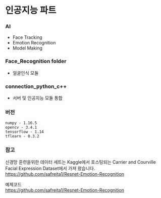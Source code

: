 # 인공지능 파트

### AI
  - Face Tracking
  - Emotion Recognition
  - Model Making
    
### Face_Recognition folder
  - 얼굴인식 모듈
  
### connection_python_c++
  - 서버 및 인공지능 모듈 통합

### 버전
	numpy - 1.16.5
	opencv - 3.4.1
	tensorflow - 1.14
	tflearn - 0.3.2

### 참고  
신경망 훈련을위한 데이터 세트는 Kaggle에서 호스팅되는 Carrier and Courville Facial Expression Dataset에서 가져 왔습니다.  
https://github.com/safreita1/Resnet-Emotion-Recognition  

예제코드   
https://github.com/safreita1/Resnet-Emotion-Recognition
